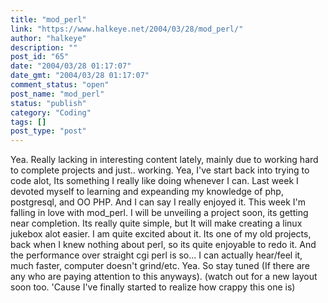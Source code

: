 ```yaml
---
title: "mod_perl"
link: "https://www.halkeye.net/2004/03/28/mod_perl/"
author: "halkeye"
description: ""
post_id: "65"
date: "2004/03/28 01:17:07"
date_gmt: "2004/03/28 01:17:07"
comment_status: "open"
post_name: "mod_perl"
status: "publish"
category: "Coding"
tags: []
post_type: "post"
---
```


Yea. Really lacking in interesting content lately, mainly due to working hard to complete projects and just.. working. Yea, I've start back into trying to code alot, Its something I really like doing whenever I can. Last week I devoted myself to learning and expeanding my knowledge of php, postgresql, and OO PHP. And I can say I really enjoyed it. This week I'm falling in love with mod_perl. I will be unveiling a project soon, its getting near completion. Its really quite simple, but It will make creating a linux jukebox alot easier. I am quite excited about it. Its one of my old projects, back when I knew nothing about perl, so its quite enjoyable to redo it. And the performance over straight cgi perl is so... I can actually hear/feel it, much faster, computer doesn't grind/etc. Yea. So stay tuned (If there are any who are paying attention to this anyways). (watch out for a new layout soon too. 'Cause I've finally started to realize how crappy this one is)